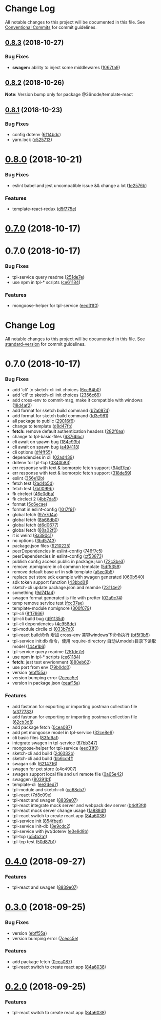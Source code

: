 # Change Log

All notable changes to this project will be documented in this file.
See [Conventional Commits](https://conventionalcommits.org) for commit guidelines.

## [0.8.3](https://github.com/36node/sketch/compare/@36node/template-react@0.8.2...@36node/template-react@0.8.3) (2018-10-27)


### Bug Fixes

* **swagen:** ability to inject some middlewares ([1067fa9](https://github.com/36node/sketch/commit/1067fa9))





## [0.8.2](https://github.com/36node/sketch/compare/@36node/template-react@0.8.1...@36node/template-react@0.8.2) (2018-10-26)

**Note:** Version bump only for package @36node/template-react





## [0.8.1](https://github.com/36node/sketch/compare/@36node/template-react@0.8.0...@36node/template-react@0.8.1) (2018-10-23)


### Bug Fixes

* config dotenv ([6f14bdc](https://github.com/36node/sketch/commit/6f14bdc))
* yarn.lock ([c525713](https://github.com/36node/sketch/commit/c525713))





# [0.8.0](https://github.com/36node/sketch/compare/@36node/template-react@0.7.0...@36node/template-react@0.8.0) (2018-10-21)


### Bug Fixes

* eslint babel and jest uncompatible issue && change a lot ([1e2576b](https://github.com/36node/sketch/commit/1e2576b))


### Features

* template-react-redux ([d5f775e](https://github.com/36node/sketch/commit/d5f775e))





# [0.7.0](https://github.com/36node/sketch/compare/@36node/template-react@0.6.0...@36node/template-react@0.7.0) (2018-10-17)



# 0.7.0 (2018-10-17)


### Bug Fixes

* tpl-service query readme ([251de7e](https://github.com/36node/sketch/commit/251de7e))
* use npm in tpl-* scripts ([ce61184](https://github.com/36node/sketch/commit/ce61184))


### Features

* mongoose-helper for tpl-service ([eed31f0](https://github.com/36node/sketch/commit/eed31f0))





# Change Log

All notable changes to this project will be documented in this file. See [standard-version](https://github.com/conventional-changelog/standard-version) for commit guidelines.

<a name="0.7.0"></a>
# 0.7.0 (2018-10-17)


### Bug Fixes

* add 'cli' to sketch-cli init choices ([6cc84b0](https://github.com/36node/sketch/commit/6cc84b0))
* add 'cli' to sketch-cli init choices ([2356c69](https://github.com/36node/sketch/commit/2356c69))
* add cross-env to commit-msg,  make it compatible with windows ([18d4af2](https://github.com/36node/sketch/commit/18d4af2))
* add format for sketch build command ([b7a0874](https://github.com/36node/sketch/commit/b7a0874))
* add format for sketch build command ([fd3e981](https://github.com/36node/sketch/commit/fd3e981))
* all package to public ([29016f6](https://github.com/36node/sketch/commit/29016f6))
* change to template ([d8d47fb](https://github.com/36node/sketch/commit/d8d47fb))
* **fetch:** remove default authentication headers ([282f0aa](https://github.com/36node/sketch/commit/282f0aa))
* change to tpl-basic-files ([6376bbc](https://github.com/36node/sketch/commit/6376bbc))
* cli await on spawn bug ([184c93b](https://github.com/36node/sketch/commit/184c93b))
* cli await on spawn bug ([a494118](https://github.com/36node/sketch/commit/a494118))
* cli options ([df4ff55](https://github.com/36node/sketch/commit/df4ff55))
* dependencies in cli ([02ad439](https://github.com/36node/sketch/commit/02ad439))
* dotenv for tpl-tcp ([0340b83](https://github.com/36node/sketch/commit/0340b83))
* err response with text & isomorpic fetch support ([94df7ea](https://github.com/36node/sketch/commit/94df7ea))
* err response with text & isomorpic fetch support ([318de59](https://github.com/36node/sketch/commit/318de59))
* eslint ([356e12b](https://github.com/36node/sketch/commit/356e12b))
* fetch test ([2ad4b5d](https://github.com/36node/sketch/commit/2ad4b5d))
* fetch test ([7b0099b](https://github.com/36node/sketch/commit/7b0099b))
* fk circleci ([46e0dba](https://github.com/36node/sketch/commit/46e0dba))
* fk circleci 2 ([4bb7da5](https://github.com/36node/sketch/commit/4bb7da5))
* format ([5c6ecae](https://github.com/36node/sketch/commit/5c6ecae))
* format in eslint-config ([1017f91](https://github.com/36node/sketch/commit/1017f91))
* global fetch ([97e7d4a](https://github.com/36node/sketch/commit/97e7d4a))
* global fetch ([8b66db0](https://github.com/36node/sketch/commit/8b66db0))
* global fetch ([d6d0677](https://github.com/36node/sketch/commit/d6d0677))
* global fetch ([80a02f0](https://github.com/36node/sketch/commit/80a02f0))
* it is weird ([8a390c1](https://github.com/36node/sketch/commit/8a390c1))
* no options ([3bd5743](https://github.com/36node/sketch/commit/3bd5743))
* package.json files ([9210225](https://github.com/36node/sketch/commit/9210225))
* peerDependencies in eslint-config ([746f7c5](https://github.com/36node/sketch/commit/746f7c5))
* peerDependencies in eslint-config ([cf53873](https://github.com/36node/sketch/commit/cf53873))
* publish config access public in package.json ([72c3be3](https://github.com/36node/sketch/commit/72c3be3))
* remove .npmignore in cli common template ([5df5359](https://github.com/36node/sketch/commit/5df5359))
* remove default base url in sdk template ([a5ec0b5](https://github.com/36node/sketch/commit/a5ec0b5))
* replace pet store sdk example with swagen generated ([060b540](https://github.com/36node/sketch/commit/060b540))
* sdk token support function ([43bbd01](https://github.com/36node/sketch/commit/43bbd01))
* sketch-cli update package.json and reamde ([23114e2](https://github.com/36node/sketch/commit/23114e2))
* something ([9d741a4](https://github.com/36node/sketch/commit/9d741a4))
* swagen format generated js file with pretter ([02a9c74](https://github.com/36node/sketch/commit/02a9c74))
* temp remove service test ([fcc37ae](https://github.com/36node/sketch/commit/fcc37ae))
* template-module npmignore ([300f079](https://github.com/36node/sketch/commit/300f079))
* tpl-cli ([8ff7666](https://github.com/36node/sketch/commit/8ff7666))
* tpl-cli build bug ([d91135d](https://github.com/36node/sketch/commit/d91135d))
* tpl-cli dependencies ([4c958de](https://github.com/36node/sketch/commit/4c958de))
* tpl-module circile ci ([033b7d0](https://github.com/36node/sketch/commit/033b7d0))
* tpl-react build命令 增加 cross-env 兼容windows下命令执行 ([bf5f3b5](https://github.com/36node/sketch/commit/bf5f3b5))
* tpl-service init:db 命令，使用  require-directory 自动从models目录下读取model ([144e1b6](https://github.com/36node/sketch/commit/144e1b6))
* tpl-service query readme ([251de7e](https://github.com/36node/sketch/commit/251de7e))
* use npm in tpl-* scripts ([ce61184](https://github.com/36node/sketch/commit/ce61184))
* **fetch:** jest test envrionment ([880eb62](https://github.com/36node/sketch/commit/880eb62))
* use port from env ([79b0dd0](https://github.com/36node/sketch/commit/79b0dd0))
* version ([ebff55a](https://github.com/36node/sketch/commit/ebff55a))
* version bumping error ([7cecc5e](https://github.com/36node/sketch/commit/7cecc5e))
* version in package.json ([ceaf15a](https://github.com/36node/sketch/commit/ceaf15a))


### Features

* add fastman for exporting or importing postman collection file ([a377783](https://github.com/36node/sketch/commit/a377783))
* add fastman for exporting or importing postman collection file ([62cb3d8](https://github.com/36node/sketch/commit/62cb3d8))
* add package fetch ([0cea087](https://github.com/36node/sketch/commit/0cea087))
* add pet mongoose model in tpl-service ([32ce8e6](https://github.com/36node/sketch/commit/32ce8e6))
* cli basic files ([83fd9af](https://github.com/36node/sketch/commit/83fd9af))
* integrate swagen in tpl-service ([67bb347](https://github.com/36node/sketch/commit/67bb347))
* mongoose-helper for tpl-service ([eed31f0](https://github.com/36node/sketch/commit/eed31f0))
* sketch-cli add build ([2d6032b](https://github.com/36node/sketch/commit/2d6032b))
* sketch-cli add build ([bb6cd4f](https://github.com/36node/sketch/commit/bb6cd4f))
* swagan sdk ([6214716](https://github.com/36node/sketch/commit/6214716))
* swagen for pet store ([e4c4907](https://github.com/36node/sketch/commit/e4c4907))
* swagen support local file and url remote file ([0a65e42](https://github.com/36node/sketch/commit/0a65e42))
* swaggen ([80391b1](https://github.com/36node/sketch/commit/80391b1))
* template-cli ([ee2ded7](https://github.com/36node/sketch/commit/ee2ded7))
* tpl-module and sketch-cli ([cc68cb7](https://github.com/36node/sketch/commit/cc68cb7))
* tpl-react ([7d8c09e](https://github.com/36node/sketch/commit/7d8c09e))
* tpl-react and swagen ([8839e07](https://github.com/36node/sketch/commit/8839e07))
* tpl-react integrate mock server and webpack dev server ([b4df3fd](https://github.com/36node/sketch/commit/b4df3fd))
* tpl-react mock server change usage ([1a8894f](https://github.com/36node/sketch/commit/1a8894f))
* tpl-react switch to create react app ([84a6038](https://github.com/36node/sketch/commit/84a6038))
* tpl-service init ([854fbed](https://github.com/36node/sketch/commit/854fbed))
* tpl-service init-db ([3e9cdc2](https://github.com/36node/sketch/commit/3e9cdc2))
* tpl-service with jwt/dotenv ([e3e9d8b](https://github.com/36node/sketch/commit/e3e9d8b))
* tpl-tcp ([b54b2a1](https://github.com/36node/sketch/commit/b54b2a1))
* tpl-tcp test ([50d87b1](https://github.com/36node/sketch/commit/50d87b1))



<a name="0.4.0"></a>
# [0.4.0](https://github.com/36node/sketch/compare/@36node/template-react@0.3.0...@36node/template-react@0.4.0) (2018-09-27)


### Features

* tpl-react and swagen ([8839e07](https://github.com/36node/sketch/commit/8839e07))





<a name="0.3.0"></a>
# [0.3.0](https://github.com/36node/sketch/compare/@36node/template-react@0.1.8...@36node/template-react@0.3.0) (2018-09-25)


### Bug Fixes

* version ([ebff55a](https://github.com/36node/sketch/commit/ebff55a))
* version bumping error ([7cecc5e](https://github.com/36node/sketch/commit/7cecc5e))


### Features

* add package fetch ([0cea087](https://github.com/36node/sketch/commit/0cea087))
* tpl-react switch to create react app ([84a6038](https://github.com/36node/sketch/commit/84a6038))





<a name="0.2.0"></a>
# [0.2.0](https://github.com/36node/sketch/compare/@36node/template-react@0.2.1...@36node/template-react@0.2.0) (2018-09-25)


### Features

* tpl-react switch to create react app ([84a6038](https://github.com/36node/sketch/commit/84a6038))
